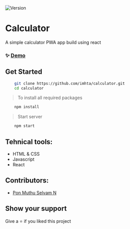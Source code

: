 <img alt="Version" src="https://img.shields.io/badge/version-1.0.0-blue.svg?cacheSeconds=2592000" />

# Calculator

A simple calculator PWA app build using react


### ✨ [Demo](https://calc-web.herokuapp.com/)

## Get Started

```bash
    git clone https://github.com/imhta/calculator.git
    cd calculator
```
> To install all required packages
```bash
    npm install
```
> Start server
```bash
    npm start
```
## Tehnical tools:

- HTML & CSS
- Javascript
- React


## Contributors:

- [Pon Muthu Selvam N](https://github.com/imhta)

## Show your support

Give a ⭐️ if you liked this project
